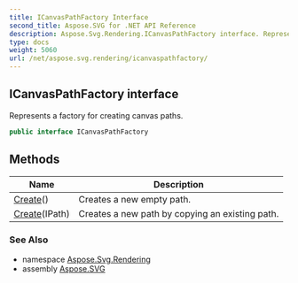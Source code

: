 ```yaml
---
title: ICanvasPathFactory Interface
second_title: Aspose.SVG for .NET API Reference
description: Aspose.Svg.Rendering.ICanvasPathFactory interface. Represents a factory for creating canvas paths
type: docs
weight: 5060
url: /net/aspose.svg.rendering/icanvaspathfactory/
---
```

## ICanvasPathFactory interface

Represents a factory for creating canvas paths.

```csharp
public interface ICanvasPathFactory
```

## Methods

| Name | Description |
| --- | --- |
| [Create](../../aspose.svg.rendering/icanvaspathfactory/create/#create)() | Creates a new empty path. |
| [Create](../../aspose.svg.rendering/icanvaspathfactory/create/#create_1)(IPath) | Creates a new path by copying an existing path. |

### See Also

* namespace [Aspose.Svg.Rendering](../../aspose.svg.rendering/)
* assembly [Aspose.SVG](../../)
